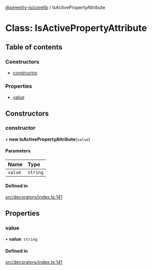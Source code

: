 [@serenity-is/corelib](../README.md) / IsActivePropertyAttribute

# Class: IsActivePropertyAttribute

## Table of contents

### Constructors

- [constructor](IsActivePropertyAttribute.md#constructor)

### Properties

- [value](IsActivePropertyAttribute.md#value)

## Constructors

### constructor

• **new IsActivePropertyAttribute**(`value`)

#### Parameters

| Name | Type |
| :------ | :------ |
| `value` | `string` |

#### Defined in

[src/decorators/index.ts:141](https://github.com/serenity-is/serenity/blob/master/packages/corelib/src/decorators/index.ts#L141)

## Properties

### value

• **value**: `string`

#### Defined in

[src/decorators/index.ts:141](https://github.com/serenity-is/serenity/blob/master/packages/corelib/src/decorators/index.ts#L141)
